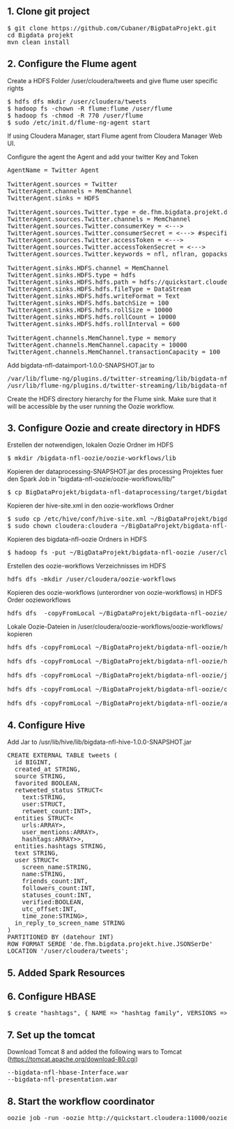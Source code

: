 ## 1. **Clone git project**

<pre>
$ git clone https://github.com/Cubaner/BigDataProjekt.git
cd Bigdata projekt
mvn clean install
</pre>

## 2. **Configure the Flume agent**

Create a HDFS Folder /user/cloudera/tweets and give flume user specific rights

<pre>
$ hdfs dfs mkdir /user/cloudera/tweets
$ hadoop fs -chown -R flume:flume /user/flume
$ hadoop fs -chmod -R 770 /user/flume
$ sudo /etc/init.d/flume-ng-agent start
</pre>

If using Cloudera Manager, start Flume agent from Cloudera Manager Web UI.

Configure the agent the Agent and add your twitter Key and Token

<pre>
AgentName = Twitter Agent

TwitterAgent.sources = Twitter
TwitterAgent.channels = MemChannel
TwitterAgent.sinks = HDFS

TwitterAgent.sources.Twitter.type = de.fhm.bigdata.projekt.dataimport.TwitterSource
TwitterAgent.sources.Twitter.channels = MemChannel
TwitterAgent.sources.Twitter.consumerKey = <--->
TwitterAgent.sources.Twitter.consumerSecret = <---> #specific user Tokens 
TwitterAgent.sources.Twitter.accessToken = <--->
TwitterAgent.sources.Twitter.accessTokenSecret = <--->
TwitterAgent.sources.Twitter.keywords = nfl, nflran, gopacksgo, hawks, probowl, rannfl, superbowl

TwitterAgent.sinks.HDFS.channel = MemChannel
TwitterAgent.sinks.HDFS.type = hdfs
TwitterAgent.sinks.HDFS.hdfs.path = hdfs://quickstart.cloudera:8020/user/cloudera/tweets/%Y/%m/%d/%H/
TwitterAgent.sinks.HDFS.hdfs.fileType = DataStream
TwitterAgent.sinks.HDFS.hdfs.writeFormat = Text
TwitterAgent.sinks.HDFS.hdfs.batchSize = 100
TwitterAgent.sinks.HDFS.hdfs.rollSize = 10000
TwitterAgent.sinks.HDFS.hdfs.rollCount = 10000
TwitterAgent.sinks.HDFS.hdfs.rollInterval = 600

TwitterAgent.channels.MemChannel.type = memory
TwitterAgent.channels.MemChannel.capacity = 10000
TwitterAgent.channels.MemChannel.transactionCapacity = 100
</pre>

Add bigdata-nfl-dataimport-1.0.0-SNAPSHOT.jar to

<pre>
/var/lib/flume-ng/plugins.d/twitter-streaming/lib/bigdata-nfl-dataimport-1.0.0-SNAPSHOT.jar
/usr/lib/flume-ng/plugins.d/twitter-streaming/lib/bigdata-nfl-dataimport-1.0.0-SNAPSHOT.jar
</pre>

Create the HDFS directory hierarchy for the Flume sink. Make sure that it will be  accessible by the user running the Oozie workflow.  

## 3. **Configure Oozie and create directory in HDFS**

Erstellen der notwendigen, lokalen Oozie Ordner im HDFS
<pre>
$ mkdir /bigdata-nfl-oozie/oozie-workflows/lib
</pre>

Kopieren der dataprocessing-SNAPSHOT.jar des processing Projektes fuer den Spark Job in "bigdata-nfl-oozie/oozie-workflows/lib/"
<pre>
$ cp BigDataProjekt/bigdata-nfl-dataprocessing/target/bigdata-nfl-dataprocessing-1.0.0-SNAPSHOT.jar ~/BigData/BigDataProjekt/bigdata-nfl-oozie/oozie-workflows/lib/
</pre>

Kopieren der hive-site.xml in den oozie-workflows Ordner
<pre>
$ sudo cp /etc/hive/conf/hive-site.xml ~/BigDataProjekt/bigdata-nfl-oozie/
$ sudo chown cloudera:cloudera ~/BigDataProjekt/bigdata-nfl-oozie/hive-site.xml
</pre>

Kopieren des bigdata-nfl-oozie Ordners in HDFS
<pre>
$ hadoop fs -put ~/BigDataProjekt/bigdata-nfl-oozie /user/cloudera/bigdata-nfl-oozie
</pre>

Erstellen des oozie-workflows Verzeichnisses im HDFS
<pre>
hdfs dfs -mkdir /user/cloudera/oozie-workflows
</pre>

Kopieren des oozie-workflows (unterordner von oozie-workflows) in HDFS Order oozieworkflows
<pre>
hdfs dfs  -copyFromLocal ~/BigDataProjekt/bigdata-nfl-oozie/oozie-workflows /user/cloudera/oozie-workflows/
</pre>


Lokale Oozie-Dateien in /user/cloudera/oozie-workflows/oozie-workflows/ kopieren
<pre>
hdfs dfs -copyFromLocal ~/BigDataProjekt/bigdata-nfl-oozie/hive-action.xml /user/cloudera/oozie-workflows/oozie-workflows/

hdfs dfs -copyFromLocal ~/BigDataProjekt/bigdata-nfl-oozie/hive-site.xml/user/cloudera/oozie-workflows/oozie-workflows/

hdfs dfs -copyFromLocal ~/BigDataProjekt/bigdata-nfl-oozie/job.properties /user/cloudera/oozie-workflows/oozie-workflows/

hdfs dfs -copyFromLocal ~/BigDataProjekt/bigdata-nfl-oozie/coord-app.xml /user/cloudera/oozie-workflows/oozie-workflows/

hdfs dfs -copyFromLocal ~/BigDataProjekt/bigdata-nfl-oozie/add_partition.q /user/cloudera/oozie-workflows/oozie-workflows/
</pre>


## 4. **Configure Hive**

Add Jar to /usr/lib/hive/lib/bigdata-nfl-hive-1.0.0-SNAPSHOT.jar

<pre>
CREATE EXTERNAL TABLE tweets (
  id BIGINT,
  created_at STRING,
  source STRING,
  favorited BOOLEAN,
  retweeted_status STRUCT<
    text:STRING,
    user:STRUCT<screen_name:STRING,name:STRING>,
    retweet_count:INT>,
  entities STRUCT<
    urls:ARRAY<STRUCT<expanded_url:STRING>>,
    user_mentions:ARRAY<STRUCT<screen_name:STRING,name:STRING>>,
    hashtags:ARRAY<STRUCT<text:STRING>>>,
  entities.hashtags STRING,
  text STRING,
  user STRUCT<
    screen_name:STRING,
    name:STRING,
    friends_count:INT,
    followers_count:INT,
    statuses_count:INT,
    verified:BOOLEAN,
    utc_offset:INT,
    time_zone:STRING>,
  in_reply_to_screen_name STRING
) 
PARTITIONED BY (datehour INT)
ROW FORMAT SERDE 'de.fhm.bigdata.projekt.hive.JSONSerDe'
LOCATION '/user/cloudera/tweets';
</pre>

## 5. **Added Spark Resources**




## 6. **Configure HBASE**

<pre>
$ create "hashtags", { NAME => "hashtag_family", VERSIONS => 3 }
</pre>

## 7. **Set up the tomcat**

Download Tomcat 8 and added the following wars to Tomcat
(https://tomcat.apache.org/download-80.cgi)

<pre>
--bigdata-nfl-hbase-Interface.war
--bigdata-nfl-presentation.war
</pre>


## 8. **Start the workflow coordinator**

<pre>
oozie job -run -oozie http://quickstart.cloudera:11000/oozie -config oozie-workflows/job.properties
</pre>




